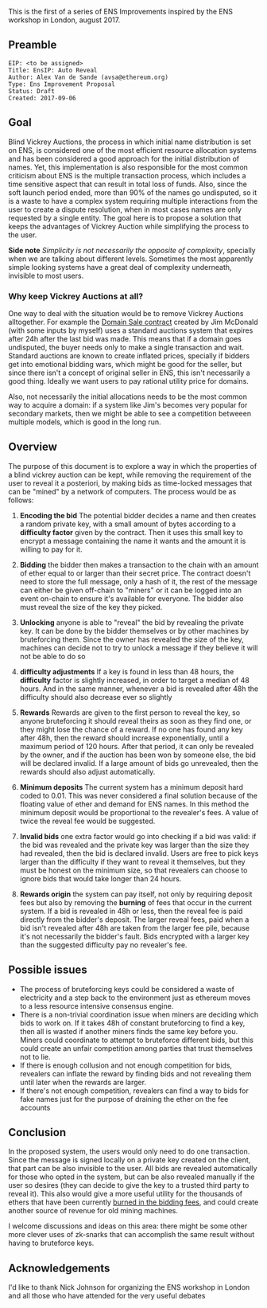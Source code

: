 This is the first of a series of ENS Improvements inspired by the ENS workshop in London, august 2017.

## Preamble

    EIP: <to be assigned>
    Title: EnsIP: Auto Reveal
    Author: Alex Van de Sande (avsa@ethereum.org)
    Type: Ens Improvement Proposal
    Status: Draft
    Created: 2017-09-06


## Goal

Blind Vickrey Auctions, the process in which initial name distribution is set on ENS, is considered one of the most efficient resource allocation systems and has been considered a good approach for the initial distribution of names. Yet, this implementation is also responsible for the most common criticism about ENS is the multiple transaction process, which includes a time sensitive aspect that can result in total loss of funds. Also, since the soft launch period ended, more than 90% of the names go undisputed, so it is a waste to have a complex system requiring multiple interactions from the user to create a dispute resolution, when in most cases names are only requested by a single entity. The goal here is to propose a solution that keeps the advantages of Vickrey Auction while simplifying the process to the user.

**Side note** *Simplicity is not necessarily the opposite of complexity*, specially when we are talking about different levels. Sometimes the most apparently simple looking systems have a great deal of complexity underneath, invisible to most users.

### Why keep Vickrey Auctions at all?

One way to deal with the situation would be to remove Vickrey Auctions alltogether. For example the [Domain Sale contract](https://github.com/wealdtech/domainsale/blob/master/contracts/DomainSale.sol) created by Jim McDonald (with some inputs by myself) uses a standard auctions system that expires after 24h after the last bid was made. This means that if a domain goes undisputed, the buyer needs only to make a single transaction and wait. Standard auctions are known to create inflated prices, specially if bidders get into emotional bidding wars, which might be good for the seller, but since there isn't a concept of original seller in ENS, this isn't necessarily a good thing. Ideally we want users to pay rational utility price for domains.

Also, not necessarily the initial allocations needs to be the most common way to acquire a domain: if a system like Jim's becomes very popular for secondary markets, then we might be able to see a competition betweeen multiple models, which is good in the long run.

## Overview

The purpose of this document is to explore a way in which the properties of a blind vickrey auction can be kept, while removing the requirement of the user to reveal it a posteriori, by making bids as time-locked messages that can be "mined" by a network of computers. The process would be as follows:

1) **Encoding the bid** The potential bidder decides a name and then creates a random private key, with a small amount of bytes according to a **difficulty factor** given by the contract. Then it uses this small key to encrypt a message containing the name it wants and the amount it is willing to pay for it.

2) **Bidding** the bidder then makes a transaction to the chain with an amount of ether equal to or larger than their secret price. The contract doesn't need to store the full message, only a hash of it, the rest of the message can either be given off-chain to "miners" or it can be logged into an event on-chain to ensure it's available for everyone. The bidder also must reveal the size of the key they picked.

3) **Unlocking** anyone is able to "reveal" the bid by revealing the private key. It can be done by the bidder themselves or by other machines by bruteforcing them. Since the owner has revealed the size of the key, machines can decide not to try to unlock a message if they believe it will not be able to do so

4) **difficulty adjustments** If a key is found in less than 48 hours, the **difficulty** factor is slightly increased, in order to target a median of 48 hours. And in the same manner, whenever a bid is revealed after 48h the difficulty should also decrease ever so slightly

5) **Rewards** Rewards are given to the first person to reveal the key, so anyone bruteforcing it should reveal theirs as soon as they find one, or they might lose the chance of a reward. If no one has found any key after 48h, then the reward should increase exponentially, until a maximum period of 120 hours. After that period, it can only be revealed by the owner, and if the auction has been won by someone else, the bid will be declared invalid. If a large amount of bids go unrevealed, then the rewards should also adjust automatically.

6) **Minimum deposits** The current system has a minimum deposit hard coded to 0.01. This was never considered a final solution because of the floating value of ether and demand for ENS names. In this method the minimum deposit would be proportional to the revealer's fees. A value of twice the reveal fee would be suggested.

7) **Invalid bids** one extra factor would go into checking if a bid was valid: if the bid was revealed and the private key was larger than the size they had revealed, then the bid is declared invalid. Users are free to pick keys larger than the difficulty if they want to reveal it themselves, but they must be honest on the minimum size, so that revealers can choose to ignore bids that would take longer than 24 hours.

7) **Rewards origin** the system can pay itself, not only by requiring deposit fees but also by removing the **burning** of fees that occur in the current system. If a bid is revealed in 48h or less, then the reveal fee is paid directly from the bidder's deposit. The larger reveal fees, paid when a bid isn't revealed after 48h are taken from the larger fee pile, because it's not necessarily the bidder's fault. Bids encrypted with a larger key than the suggested difficulty pay no revealer's fee.

## Possible issues

* The process of bruteforcing keys could be considered a waste of electricity and a step back to the environment just as ethereum moves to a less resource intensive consensus engine.
* There is a non-trivial coordination issue when miners are deciding which bids to work on. If it takes 48h of constant bruteforcing to find a key, then all is wasted if another miners finds the same key before you. Miners could coordinate to attempt to bruteforce different bids, but this could create an unfair competition among parties that trust themselves not to lie.
* If there is enough collusion and not enough competition for bids, revealers can inflate the reward by finding bids and not revealing them until later when the rewards are larger.
* If there's not enough competition, revealers can find a way to bids for fake names just for the purpose of draining the ether on the fee accounts


## Conclusion

In the proposed system, the users would only need to do one transaction. Since the message is signed locally on a private key created on the client, that part can be also invisible to the user. All bids are revealed automatically for those who opted in the system, but can be also revealed manually if the user so desires (they can decide to give the key to a trusted third party to reveal it). This also would give a more useful utility for the thousands of ethers that have been currently [burned in the bidding fees](https://etherscan.io/address/0x000000000000000000000000000000000000dead), and could create another source of revenue for old mining machines.


I welcome discussions and ideas on this area: there might be some other more clever uses of zk-snarks that can accomplish the same result without having to bruteforce keys.

## Acknowledgements

I'd like to thank Nick Johnson for organizing the ENS workshop in London and all those who have attended for the very useful debates

